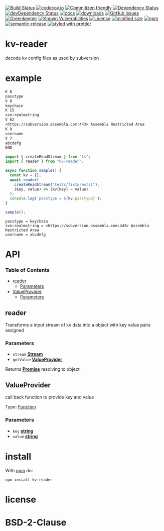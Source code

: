 [![Build Status](https://secure.travis-ci.org/arlac77/kv-reader.png)](http://travis-ci.org/arlac77/kv-reader)
[![codecov.io](http://codecov.io/github/arlac77/kv-reader/coverage.svg?branch=master)](http://codecov.io/github/arlac77/kv-reader?branch=master)
[![Commitizen friendly](https://img.shields.io/badge/commitizen-friendly-brightgreen.svg)](http://commitizen.github.io/cz-cli/)
[![Dependency Status](https://david-dm.org/arlac77/kv-reader.svg)](https://david-dm.org/arlac77/kv-reader)
[![devDependency Status](https://david-dm.org/arlac77/kv-reader/dev-status.svg)](https://david-dm.org/arlac77/kv-reader#info=devDependencies)
[![docs](http://inch-ci.org/github/arlac77/kv-reader.svg?branch=master)](http://inch-ci.org/github/arlac77/kv-reader)
[![downloads](http://img.shields.io/npm/dm/kv-reader.svg?style=flat-square)](https://npmjs.org/package/kv-reader)
[![GitHub Issues](https://img.shields.io/github/issues/arlac77/kv-reader.svg?style=flat-square)](https://github.com/arlac77/kv-reader/issues)
[![Greenkeeper](https://badges.greenkeeper.io/arlac77/kv-reader.svg)](https://greenkeeper.io/)
[![Known Vulnerabilities](https://snyk.io/test/github/arlac77/kv-reader/badge.svg)](https://snyk.io/test/github/arlac77/kv-reader)
[![License](https://img.shields.io/badge/License-BSD%203--Clause-blue.svg)](https://opensource.org/licenses/BSD-3-Clause)
[![minified size](https://badgen.net/bundlephobia/min/kv-reader)](https://bundlephobia.com/result?p=kv-reader)
[![npm](https://img.shields.io/npm/v/kv-reader.svg)](https://www.npmjs.com/package/kv-reader)
[![semantic-release](https://img.shields.io/badge/%20%20%F0%9F%93%A6%F0%9F%9A%80-semantic--release-e10079.svg)](https://github.com/arlac77/kv-reader)
[![styled with prettier](https://img.shields.io/badge/styled_with-prettier-ff69b4.svg)](https://github.com/prettier/prettier)

# kv-reader

decode kv config files as used by subversion

# example

```txt
K 8
passtype
V 8
keychain
K 15
svn:realmstring
V 62
<https://subversion.assembla.com:443> Assembla Restricted Area
K 8
username
V 7
abcdefg
END
```

<!-- skip-example -->

```javascript
import { createReadStream } from "fs";
import { reader } from "kv-reader";

async function sample() {
  const kv = {};
  await reader(
    createReadStream("tests/fixtures/s1"),
    (key, value) => (kv[key] = value)
  );
  console.log(`passtype = ${kv.passtype}`);
}

sample();
```

    passtype = keychain
    svn:realmstring = <https://subversion.assembla.com:443> Assembla Restricted Area
    username = abcdefg

# API

<!-- Generated by documentation.js. Update this documentation by updating the source code. -->

### Table of Contents

- [reader](#reader)
  - [Parameters](#parameters)
- [ValueProvider](#valueprovider)
  - [Parameters](#parameters-1)

## reader

Transforms a input stream of kv data into a object
with key value pairs assigned

### Parameters

- `stream` **[Stream](https://nodejs.org/api/stream.html)**
- `gotValue` **[ValueProvider](#valueprovider)**

Returns **[Promise](https://developer.mozilla.org/docs/Web/JavaScript/Reference/Global_Objects/Promise)** resolving to object

## ValueProvider

call back function to provide key and value

Type: [Function](https://developer.mozilla.org/docs/Web/JavaScript/Reference/Statements/function)

### Parameters

- `key` **[string](https://developer.mozilla.org/docs/Web/JavaScript/Reference/Global_Objects/String)**
- `value` **[string](https://developer.mozilla.org/docs/Web/JavaScript/Reference/Global_Objects/String)**

# install

With [npm](http://npmjs.org) do:

```shell
npm install kv-reader
```

# license

# BSD-2-Clause
